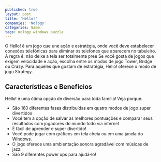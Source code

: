 ```yaml
---
published: true
layout: post
title: 'Hello!'
companies: 'Nology'
categories: Game
tags: nology windows puzzle
---
```

O Hello! é um jogo que une ação e estratégia, onde você deve estabelecer conexões telefônicas para eliminar os telefones que aparecem no tabuleiro. A regra é: não deixe a tela ser totalmente pree
Se você gosta de jogos que exigem velocidade e ação, escolha entre os modos de jogo Tower, Bridge ou Crazy. Para aqueles que gostam de estratégia, Hello! oferece o modo de jogo Strategy.

## Características e Benefícios

Hello! é uma ótima opção de diversão para toda família! Veja porque:

- São 160 diferentes fases distribuídas em quatro modos de jogo super divertidos
- Você tem a opção de salvar as melhores pontuações e comparar seus resultados com jogadores do mundo todo via internet
- É fácil de aprender e super divertido!
- Você pode jogar com gráficos em tela cheia ou em uma janela do Windows.
- O jogo oferece uma ambientação sonora agradável com músicas de jazz.
- São 9 diferentes power ups para ajudá-lo!